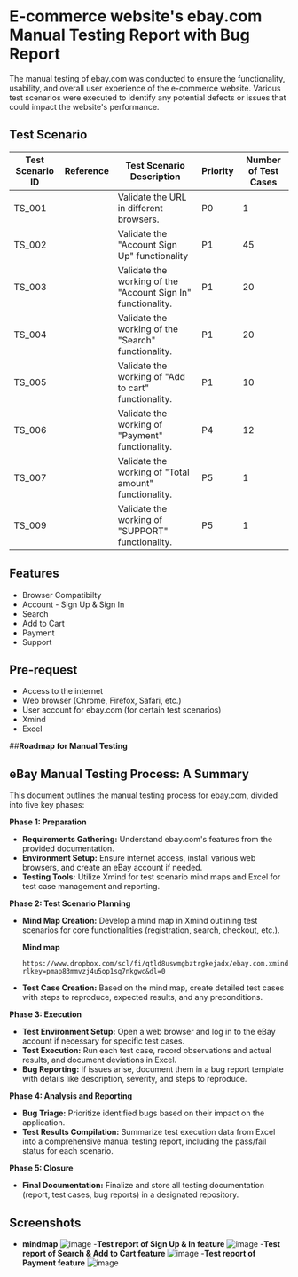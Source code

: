
# E-commerce website's ebay.com Manual Testing Report with Bug Report

The manual testing of ebay.com was conducted to ensure the functionality, usability, and overall user experience of the e-commerce website. Various test scenarios were executed to identify any potential defects or issues that could impact the website's performance.

## Test Scenario
| Test Scenario ID | Reference | Test Scenario Description | Priority | Number of Test Cases |
|---|---|---|---|---|
| TS_001 |  | Validate the URL in different browsers. | P0 | 1 |
| TS_002 |  | Validate the "Account Sign Up" functionality | P1 | 45 |
| TS_003 |  | Validate the working of the "Account Sign In" functionality. | P1 | 20 |
| TS_004 |  | Validate the working of the "Search" functionality. | P1 | 20 |
| TS_005 |  | Validate the working of "Add to cart" functionality. | P1 | 10 |
| TS_006 |  | Validate the working of "Payment" functionality. | P4 | 12 |
| TS_007 |  | Validate the working of "Total amount" functionality. | P5 | 1 |
| TS_009 |  | Validate the working of "SUPPORT" functionality. | P5 | 1 |


## Features
- Browser Compatibilty
- Account - Sign Up & Sign In
- Search
- Add to Cart
- Payment
- Support

## Pre-request
- Access to the internet
- Web browser (Chrome, Firefox, Safari, etc.)
- User account for ebay.com (for certain test scenarios)
- Xmind
- Excel

##**Roadmap for Manual Testing**

## eBay Manual Testing Process: A Summary

This document outlines the manual testing process for ebay.com, divided into five key phases:

**Phase 1: Preparation**

* **Requirements Gathering:** Understand ebay.com's features from the provided documentation.
* **Environment Setup:** Ensure internet access, install various web browsers, and create an eBay account if needed.
* **Testing Tools:** Utilize Xmind for test scenario mind maps and Excel for test case management and reporting.

**Phase 2: Test Scenario Planning**

* **Mind Map Creation:** Develop a mind map in Xmind outlining test scenarios for core functionalities (registration, search, checkout, etc.).

  **Mind map**
    ```console 
    https://www.dropbox.com/scl/fi/qtld8uswmgbztrgkejadx/ebay.com.xmind?rlkey=pmap83mmvzj4u5op1sq7nkgwc&dl=0
    ```
    
* **Test Case Creation:** Based on the mind map, create detailed test cases with steps to reproduce, expected results, and any preconditions.

**Phase 3: Execution**

* **Test Environment Setup:** Open a web browser and log in to the eBay account if necessary for specific test cases.
* **Test Execution:** Run each test case, record observations and actual results, and document deviations in Excel.
* **Bug Reporting:** If issues arise, document them in a bug report template with details like description, severity, and steps to reproduce.

**Phase 4: Analysis and Reporting**

* **Bug Triage:** Prioritize identified bugs based on their impact on the application.
* **Test Results Compilation:** Summarize test execution data from Excel into a comprehensive manual testing report, including the pass/fail status for each scenario.

**Phase 5: Closure**

* **Final Documentation:** Finalize and store all testing documentation (report, test cases, bug reports) in a designated repository.



## Screenshots

- **mindmap**
![image](https://github.com/abdul-muyeez/E-commerce-website-ebay.com-Manual-Testing-Report-with-testcase-Bug-Report-mindmap/assets/136342156/1a27ed62-d21a-4fd7-918d-64a1152b56c5)
-**Test report of Sign Up & In feature**
![image](https://github.com/abdul-muyeez/E-commerce-website-ebay.com-Manual-Testing-Report-with-testcase-Bug-Report-mindmap/assets/136342156/e0d1f8f7-5eda-466d-a569-0a502ff81dc8)
-**Test report of Search & Add to Cart feature**
![image](https://github.com/abdul-muyeez/E-commerce-website-ebay.com-Manual-Testing-Report-with-testcase-Bug-Report-mindmap/assets/136342156/6a6588bb-abec-4947-bd7a-2de95d6af077)
-**Test report of Payment feature**
![image](https://github.com/abdul-muyeez/E-commerce-website-ebay.com-Manual-Testing-Report-with-testcase-Bug-Report-mindmap/assets/136342156/d03b5dc9-5128-445a-8ed6-206208425e92)


